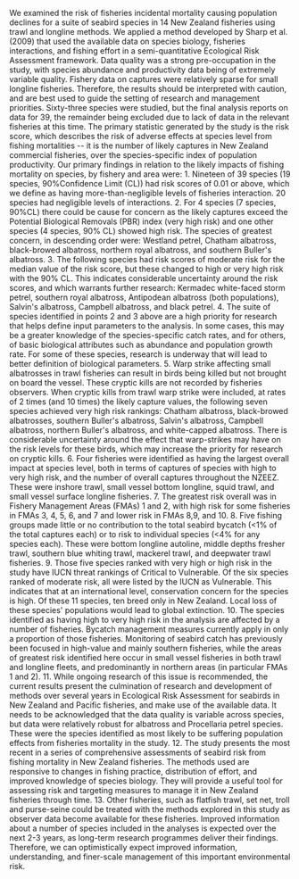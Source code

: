 ---
---
We examined the risk of fisheries incidental mortality causing population declines for a suite of seabird species in 14 New Zealand fisheries using trawl and longline methods. We applied a method developed by Sharp et al. (2009) that used the available data on species biology, fisheries interactions, and fishing effort in a semi-quantitative Ecological Risk Assessment framework. Data quality was a strong pre-occupation in the study, with species abundance and productivity data being of extremely variable quality. Fishery data on captures were relatively sparse for small longline fisheries. Therefore, the results should be interpreted with caution, and are best used to guide the setting of research and management priorities. Sixty-three species were studied, but the final analysis reports on data for 39, the remainder being excluded due to lack of data in the relevant fisheries at this time. The primary statistic generated by the study is the risk score, which describes the risk of adverse effects at species level from fishing mortalities -- it is the number of likely captures in New Zealand commercial fisheries, over the species-specific index of population productivity. Our primary findings in relation to the likely impacts of fishing mortality on species, by fishery and area were: 1. Nineteen of 39 species (19 species, 90%Confidence Limit (CL)) had risk scores of 0.01 or above, which we define as having more-than-negligible levels of fisheries interaction. 20 species had negligible levels of interactions. 2. For 4 species (7 species, 90%CL) there could be cause for concern as the likely captures exceed the Potential Biological Removals (PBR) index (very high risk) and one other species (4 species, 90% CL) showed high risk. The species of greatest concern, in descending order were: Westland petrel, Chatham albatross, black-browed albatross, northern royal albatross, and southern Buller's albatross. 3. The following species had risk scores of moderate risk for the median value of the risk score, but these changed to high or very high risk with the 90% CL. This indicates considerable uncertainty around the risk scores, and which warrants further research: Kermadec white-faced storm petrel, southern royal albatross, Antipodean albatross (both populations), Salvin's albatross, Campbell albatross, and black petrel. 4. The suite of species identified in points 2 and 3 above are a high priority for research that helps define input parameters to the analysis. In some cases, this may be a greater knowledge of the species-specific catch rates, and for others, of basic biological attributes such as abundance and population growth rate. For some of these species, research is underway that will lead to better definition of biological parameters. 5. Warp strike affecting small albatrosses in trawl fisheries can result in birds being killed but not brought on board the vessel. These cryptic kills are not recorded by fisheries observers. When cryptic kills from trawl warp strike were included, at rates of 2 times (and 10 times) the likely capture values, the following seven species achieved very high risk rankings: Chatham albatross, black-browed albatrosses, southern Buller's albatross, Salvin's albatross, Campbell albatross, northern Buller's albatross, and white-capped albatross. There is considerable uncertainty around the effect that warp-strikes may have on the risk levels for these birds, which may increase the priority for research on cryptic kills. 6. Four fisheries were identified as having the largest overall impact at species level, both in terms of captures of species with high to very high risk, and the number of overall captures throughout the NZEEZ. These were inshore trawl, small vessel bottom longline, squid trawl, and small vessel surface longline fisheries. 7. The greatest risk overall was in Fishery Management Areas (FMAs) 1 and 2, with high risk for some fisheries in FMAs 3, 4, 5, 6, and 7 and lower risk in FMAs 8,9, and 10. 8. Five fishing groups made little or no contribution to the total seabird bycatch (<1% of the total captures each) or to risk to individual species (<4% for any species each). These were bottom longline autoline, middle depths fresher trawl, southern blue whiting trawl, mackerel trawl, and deepwater trawl fisheries. 9. Those five species ranked with very high or high risk in the study have IUCN threat rankings of Critical to Vulnerable. Of the six species ranked of moderate risk, all were listed by the IUCN as Vulnerable. This indicates that at an international level, conservation concern for the species is high. Of these 11 species, ten breed only in New Zealand. Local loss of these species' populations would lead to global extinction. 10. The species identified as having high to very high risk in the analysis are affected by a number of fisheries. Bycatch management measures currently apply in only a proportion of those fisheries. Monitoring of seabird catch has previously been focused in high-value and mainly southern fisheries, while the areas of greatest risk identified here occur in small vessel fisheries in both trawl and longline fleets, and predominantly in northern areas (in particular FMAs 1 and 2). 11. While ongoing research of this issue is recommended, the current results present the culmination of research and development of methods over several years in Ecological Risk Assessment for seabirds in New Zealand and Pacific fisheries, and make use of the available data. It needs to be acknowledged that the data quality is variable across species, but data were relatively robust for albatross and Procellaria petrel species. These were the species identified as most likely to be suffering population effects from fisheries mortality in the study. 12. The study presents the most recent in a series of comprehensive assessments of seabird risk from fishing mortality in New Zealand fisheries. The methods used are responsive to changes in fishing practice, distribution of effort, and improved knowledge of species biology. They will provide a useful tool for assessing risk and targeting measures to manage it in New Zealand fisheries through time. 13. Other fisheries, such as flatfish trawl, set net, troll and purse-seine could be treated with the methods explored in this study as observer data become available for these fisheries. Improved information about a number of species included in the analyses is expected over the next 2-3 years, as long-term research programmes deliver their findings. Therefore, we can optimistically expect improved information, understanding, and finer-scale management of this important environmental risk. 